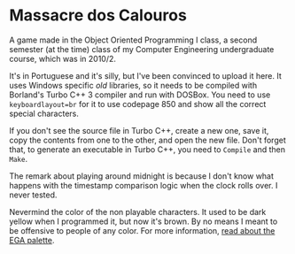 # Massacre dos Calouros
A game made in the Object Oriented Programming I class, a second semester (at the time) class of my Computer Engineering undergraduate course, which was in 2010/2.

It's in Portuguese and it's silly, but I've been convinced to upload it here. It uses Windows specific *old* libraries, so it needs to be compiled with Borland's Turbo C++ 3 compiler and run with DOSBox. You need to use `keyboardlayout=br` for it to use codepage 850 and show all the correct special characters.

If you don't see the source file in Turbo C++, create a new one, save it, copy the contents from one to the other, and open the new file. Don't forget that, to generate an executable in Turbo C++, you need to `Compile` and then `Make`.

The remark about playing around midnight is because I don't know what happens with the timestamp comparison logic when the clock rolls over. I never tested.

Nevermind the color of the non playable characters. It used to be dark yellow when I programmed it, but now it's brown. By no means I meant to be offensive to people of any color. For more information, [read about the EGA palette](http://www.shikadi.net/moddingwiki/EGA_Palette). 
